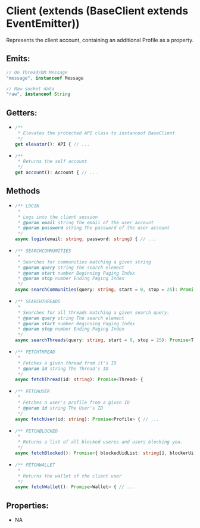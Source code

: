 # Client (extends (BaseClient extends EventEmitter))
Represents the client account, containing an additional Profile as a property.

## Emits:
```ts
// On Thread/DM Message
"message", instanceof Message

// Raw socket data
"raw", instanceof String
```

## Getters:
  - ```ts
    /** 
     * Elevates the protected API class to instanceof BaseClient 
     */
    get elevator(): API { // ...
    ```

  - ```ts
    /**
     * Returns the self account
     */
    get account(): Account { // ...
    ```
## Methods
  - ```ts
    /** LOGIN
     * 
     * Logs into the client session
     * @param email string The email of the user account
     * @param password string The password of the user account
     */
    async login(email: string, password: string) { // ...
    ```

  - ```ts
    /** SEARCHCOMMUNITIES
     * 
     * Searches for communities matching a given string
     * @param query string The search element
     * @param start number Beginning Paging Index
     * @param stop number Ending Paging Index
     */
    async searchCommunities(query: string, start = 0, stop = 25): Promise<Community[]> {
    ```

  - ```ts
    /** SEARCHTHREADS
     * 
     * Searches for all threads matching a given search query.
     * @param query string The search element
     * @param start number Beginning Paging Index
     * @param stop number Ending Paging Index
     */
    async searchThreads(query: string, start = 0, stop = 25): Promise<Thread[]> {
    ```

  - ```ts
    /** FETCHTHREAD
     * 
     * Fetches a given thread from it's ID
     * @param id string The Thread's ID
     */
    async fetchThread(id: string): Promise<Thread> {
    ```

  - ```ts
    /** FETCHUSER
     * 
     * Fetches a user's profile from a given ID
     * @param id string The User's ID
     */
    async fetchUser(id: string): Promise<Profile> { // ...
    ```

  - ```ts
    /** FETCHBLOCKED
     * 
     * Returns a list of all blocked useres and users blocking you.
     */
    async fetchBlocked(): Promise<{ blockedUidList: string[], blockerUidList: string[] }> { // ...
    ```

  - ```ts
    /** FETCHWALLET
     * 
     * Returns the wallet of the client user
     */
    async fetchWallet(): Promise<Wallet> { // ...
    ```

## Properties:
  - NA